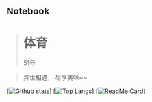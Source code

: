 ## Notebook 

># 体育
>51号

>异世相遇， 尽享美味~~

[![Github stats](https://github-readme-stats.vercel.app/api?username=luguoba&show_icons=true&include_all_commits=true)]
[![Top Langs](https://github-readme-stats.vercel.app/api/top-langs/?username=luguoba&layout=compact)]
[![ReadMe Card](https://github-readme-stats.vercel.app/api/pin/?username=luguoba&repo=luguoba.github.io)]
